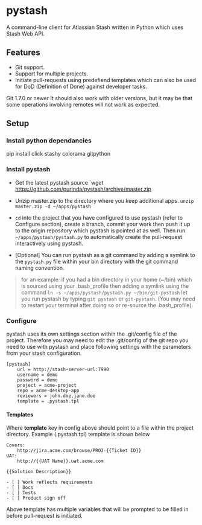 # pystash
A command-line client for Atlassian Stash written in Python which uses Stash Web API.

## Features
* Git support.
* Support for multiple projects.
* Initiate pull-requests using predefiend templates which can also be used for DoD (Definition of Done) against developer tasks.

Git 1.7.0 or newer
It should also work with older versions, but it may be that some operations involving remotes will not work as expected.

## Setup
### Install python dependancies
pip install click stashy colorama gitpython

### Install pystash

* Get the latest pystash source
`wget https://github.com/purinda/pystash/archive/master.zip

* Unzip master.zip to the directory where you keep additional apps.
`unzip master.zip -d ~/apps/pystash`

* `cd` into the project that you have configured to use pystash (refer to Configure section), create a branch, commit your work
then push it up to the origin repository which pystash is pointed at as well. Then run `~/apps/pystash/pystash.py` to automatically
create the pull-request interactively using pystash.

* [Optional] You can run pystash as a git command by adding a symlink to the `pystash.py` file within your bin directory with
the git command naming convention.
> for an example: if you had a bin directory in your home (~/bin) which is sourced using your .bash_profile then adding a symlink using the command `ln -s ~/apps/pystash/pystash.py ~/bin/git-pystash` let you run pystash by typing `git pystash` or `git-pystash`. (You may need to restart your terminal after doing so or re-source the .bash_profile).

### Configure
pystash uses its own settings section within the .git/config file of the project. Therefore you may need to edit the
.git/config of the git repo you need to use with pystash and place following settings with the parameters from your
stash configuration.

```
[pystash]
    url = http://stash-server-url:7990
    username = demo
    password = demo
    project = acme-project
    repo = acme-desktop-app
    reviewers = john.doe,jane.doe
    template = .pystash.tpl
```

#### Templates
Where **template** key in config above should point to a file within the project directory. Example (.pystash.tpl) template is shown below
```
Covers:
    http://jira.acme.com/browse/PROJ-{{Ticket ID}}
UAT:
    http://{{UAT Name}}.uat.acme.com

{{Solution Description}}

- [ ] Work reflects requirements
- [ ] Docs
- [ ] Tests
- [ ] Product sign off
```
Above template has multiple variables that will be prompted to be filled in before pull-request is initiated.

